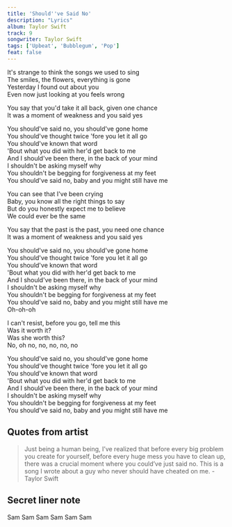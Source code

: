 ```yaml
---
title: 'Should''ve Said No'
description: "Lyrics"
album: Taylor Swift
track: 9
songwriter: Taylor Swift
tags: ['Upbeat', 'Bubblegum', 'Pop']
feat: false
---
```

<p className="verse-one">
It's strange to think the songs we used to sing <br />
The smiles, the flowers, everything is gone <br />
Yesterday I found out about you <br />
Even now just looking at you feels wrong <br />
</p>
<p className="pre-chorus">
You say that you'd take it all back, given one chance <br />
It was a moment of weakness and you said yes <br />
</p>
<p className="chorus">
You should've said no, you should've gone home <br />
You should've thought twice 'fore you let it all go <br />
You should've known that word <br />
'Bout what you did with her'd get back to me <br />
And I should've been there, in the back of your mind <br />
I shouldn't be asking myself why <br />
You shouldn't be begging for forgiveness at my feet <br />
You should've said no, baby and you might still have me <br />
</p>
<p className="verse-two">
You can see that I've been crying <br />
Baby, you know all the right things to say <br />
But do you honestly expect me to believe <br />
We could ever be the same <br />
</p>
<p className="pre-chorus">
You say that the past is the past, you need one chance <br />
It was a moment of weakness and you said yes <br />
</p>
<p className="chorus">
You should've said no, you should've gone home <br />
You should've thought twice 'fore you let it all go <br />
You should've known that word <br />
'Bout what you did with her'd get back to me <br />
And I should've been there, in the back of your mind <br />
I shouldn't be asking myself why <br />
You shouldn't be begging for forgiveness at my feet <br />
You should've said no, baby and you might still have me <br />
Oh-oh-oh <br />
</p>
<p className="bridge">
I can't resist, before you go, tell me this <br />
Was it worth it? <br />
Was she worth this? <br />
No, oh no, no, no, no, no <br />
</p>
<p className="chorus">
You should've said no, you should've gone home <br />
You should've thought twice 'fore you let it all go <br />
You should've known that word <br />
'Bout what you did with her'd get back to me <br />
And I should've been there, in the back of your mind <br />
I shouldn't be asking myself why <br />
You shouldn't be begging for forgiveness at my feet <br />
You should've said no, baby and you might still have me <br />
</p>


## Quotes from artist
<blockquote>
Just being a human being, I’ve realized that before every big problem you create for yourself, before every huge mess you have to clean up, there was a crucial moment where you could’ve just said no. This is a song I wrote about a guy who never should have cheated on me. - Taylor Swift
</blockquote>

## Secret liner note
Sam Sam Sam Sam Sam Sam 